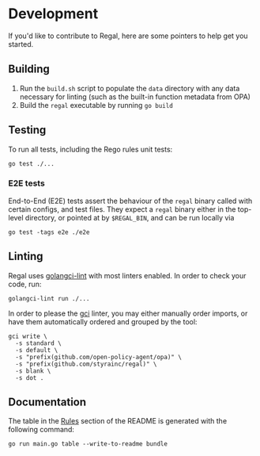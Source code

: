 # Development

If you'd like to contribute to Regal, here are some pointers to help get you started.

## Building

1. Run the `build.sh` script to populate the `data` directory with any data necessary for linting (such as the built-in
   function metadata from OPA)
2. Build the `regal` executable by running `go build`

## Testing

To run all tests, including the Rego rules unit tests:

```shell
go test ./...
```

### E2E tests

End-to-End (E2E) tests assert the behaviour of the `regal` binary called with certain configs, and test files.
They expect a `regal` binary either in the top-level directory, or pointed at by `$REGAL_BIN`, and can be run
locally via

```shell
go test -tags e2e ./e2e
```

## Linting

Regal uses [golangci-lint](https://golangci-lint.run/) with most linters enabled. In order to check your code, run:

```shell
golangci-lint run ./...
```

In order to please the [gci](https://github.com/daixiang0/gci) linter, you may either manually order imports, or have
them automatically ordered and grouped by the tool:

```shell
gci write \
  -s standard \
  -s default \
  -s "prefix(github.com/open-policy-agent/opa)" \
  -s "prefix(github.com/styrainc/regal)" \
  -s blank \
  -s dot .
```
## Documentation

The table in the [Rules](../README.md#rules) section of the README is generated with the following command:

```shell
go run main.go table --write-to-readme bundle
```
